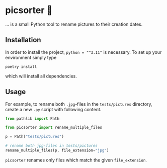 # picsorter 🐍

... is a small Python tool to rename pictures to their creation dates.

## Installation

In order to install the project, `python = "^3.11"` is necessary. To set up
your environment simply type

```shell
poetry install
```

which will install all dependencies. 

## Usage

For example, to rename both `.jpg`-files in the `tests/pictures` directory, 
create a new `.py` script with following content.

````python
from pathlib import Path

from picsorter import rename_multiple_files

p = Path("tests/pictures")

# rename both jpg-files in tests/pictures
rename_multiple_files(p, file_extension="jpg")
````

`picsorter` renames only files which match the given `file_extension`.
